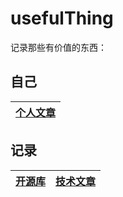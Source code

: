 

# usefulThing

记录那些有价值的东西：

## 自己

| [个人文章](https://github.com/lxw15337674/blog/issues) | 
| ------------------------------------------------------------ | 
## 记录

| [开源库](https://github.com/lxw15337674/usefulThing/blob/main/openLibs.md) | [技术文章](https://github.com/lxw15337674/usefulThing/blob/main/techDoc.md) |
| ------------------------------------------------------------ | ------------------------------------------------------------ |
